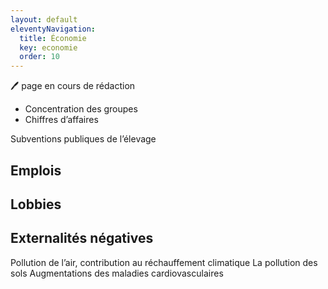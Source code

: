 ```yaml
---
layout: default
eleventyNavigation:
  title: Économie
  key: economie
  order: 10
---
```


🖊️ page en cours de rédaction


- Concentration des groupes
- Chiffres d’affaires

Subventions publiques de l’élevage

## Emplois

## Lobbies

## Externalités négatives

Pollution de l’air,
contribution au réchauffement climatique
La pollution des sols
Augmentations des maladies cardiovasculaires
